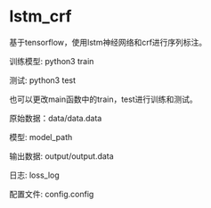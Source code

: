 # lstm_crf


基于tensorflow，使用lstm神经网络和crf进行序列标注。

训练模型: python3 train

测试: python3 test

也可以更改main函数中的train，test进行训练和测试。

原始数据：data/data.data

模型: model_path

输出数据: output/output.data

日志: loss_log

配置文件: config.config
